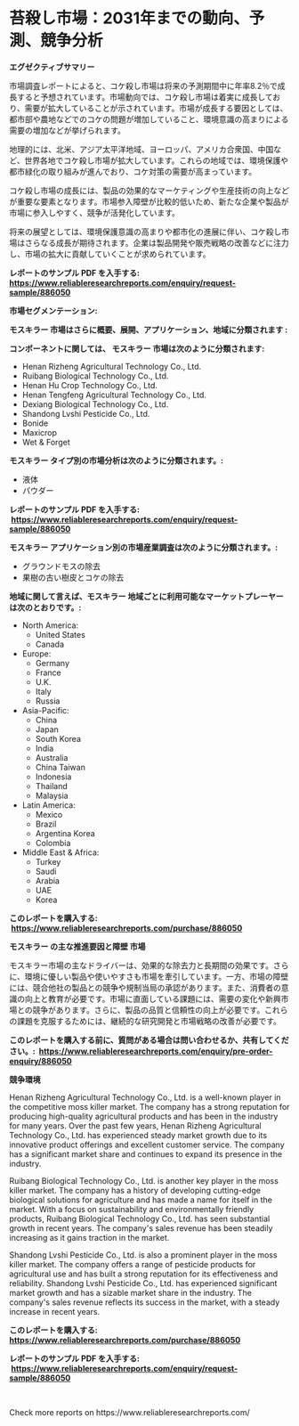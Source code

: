 <p><h1>苔殺し市場：2031年までの動向、予測、競争分析</h1></p><p><strong>エグゼクティブサマリー</strong></p>
<p><p>市場調査レポートによると、コケ殺し市場は将来の予測期間中に年率8.2％で成長すると予想されています。市場動向では、コケ殺し市場は着実に成長しており、需要が拡大していることが示されています。市場が成長する要因としては、都市部や農地などでのコケの問題が増加していること、環境意識の高まりによる需要の増加などが挙げられます。</p><p>地理的には、北米、アジア太平洋地域、ヨーロッパ、アメリカ合衆国、中国など、世界各地でコケ殺し市場が拡大しています。これらの地域では、環境保護や都市緑化の取り組みが進んでおり、コケ対策の需要が高まっています。</p><p>コケ殺し市場の成長には、製品の効果的なマーケティングや生産技術の向上などが重要な要素となります。市場参入障壁が比較的低いため、新たな企業や製品が市場に参入しやすく、競争が活発化しています。</p><p>将来の展望としては、環境保護意識の高まりや都市化の進展に伴い、コケ殺し市場はさらなる成長が期待されます。企業は製品開発や販売戦略の改善などに注力し、市場の拡大に貢献していくことが求められています。</p></p>
<p><strong>レポートのサンプル PDF を入手する: <a href="https://www.reliableresearchreports.com/enquiry/request-sample/886050">https://www.reliableresearchreports.com/enquiry/request-sample/886050</a></strong></p>
<p><strong>市場セグメンテーション:</strong></p>
<p><strong> モスキラー 市場はさらに概要、展開、アプリケーション、地域に分類されます :</strong></p>
<p><strong>コンポーネントに関しては、 モスキラー 市場は次のように分類されます: &nbsp;</strong></p>
<p><ul><li>Henan Rizheng Agricultural Technology Co., Ltd.</li><li>Ruibang Biological Technology Co., Ltd.</li><li>Henan Hu Crop Technology Co., Ltd.</li><li>Henan Tengfeng Agricultural Technology Co., Ltd.</li><li>Dexiang Biological Technology Co., Ltd.</li><li>Shandong Lvshi Pesticide Co., Ltd.</li><li>Bonide</li><li>Maxicrop</li><li>Wet & Forget</li></ul></p>
<p><strong> モスキラー タイプ別の市場分析は次のように分類されます。:</strong></p>
<p><ul><li>液体</li><li>パウダー</li></ul></p>
<p><strong>レポートのサンプル PDF を入手する: &nbsp;<a href="https://www.reliableresearchreports.com/enquiry/request-sample/886050">https://www.reliableresearchreports.com/enquiry/request-sample/886050</a></strong></p>
<p><strong> モスキラー アプリケーション別の市場産業調査は次のように分類されます。:</strong></p>
<p><ul><li>グラウンドモスの除去</li><li>果樹の古い樹皮とコケの除去</li></ul></p>
<p><strong>地域に関して言えば、モスキラー 地域ごとに利用可能なマーケットプレーヤーは次のとおりです。:</strong></p>
<p><ul>
    <li>
        North America:
        <ul>
            <li>United States</li>
            <li>Canada</li>
        </ul>
    </li>
    <li>
        Europe:
        <ul>
            <li>Germany</li>
            <li>France</li>
            <li>U.K.</li>
            <li>Italy</li>
            <li>Russia</li>
        </ul>
    </li>
    <li>
        Asia-Pacific:
        <ul>
            <li>China</li>
            <li>Japan</li>
            <li>South Korea</li>
            <li>India</li>
            <li>Australia</li>
            <li>China Taiwan</li>
            <li>Indonesia</li>
            <li>Thailand</li>
            <li>Malaysia</li>
        </ul>
    </li>
    <li>
        Latin America:
        <ul>
            <li>Mexico</li>
            <li>Brazil</li>
            <li>Argentina Korea</li>
            <li>Colombia</li>
        </ul>
    </li>
    <li>
        Middle East & Africa:
        <ul>
            <li>Turkey</li>
            <li>Saudi</li>
            <li>Arabia</li>
            <li>UAE</li>
            <li>Korea</li>
        </ul>
    </li>
    </ul></p>
<p><strong>このレポートを購入する: &nbsp;<a href="https://www.reliableresearchreports.com/purchase/886050">https://www.reliableresearchreports.com/purchase/886050</a></strong></p>
<p><strong>モスキラー の主な推進要因と障壁 市場</strong></p>
<p><p>モスキラー市場の主なドライバーは、効果的な除去力と長期間の効果です。さらに、環境に優しい製品や使いやすさも市場を牽引しています。一方、市場の障壁には、競合他社の製品との競争や規制当局の承認があります。また、消費者の意識の向上と教育が必要です。市場に直面している課題には、需要の変化や新興市場との競争があります。さらに、製品の品質と信頼性の向上が必要です。これらの課題を克服するためには、継続的な研究開発と市場戦略の改善が必要です。</p></p>
<p><strong>このレポートを購入する前に、質問がある場合は問い合わせるか、共有してください。:&nbsp; <a href="https://www.reliableresearchreports.com/enquiry/pre-order-enquiry/886050">https://www.reliableresearchreports.com/enquiry/pre-order-enquiry/886050</a></strong></p>
<p><strong>競争環境</strong></p>
<p><p>Henan Rizheng Agricultural Technology Co., Ltd. is a well-known player in the competitive moss killer market. The company has a strong reputation for producing high-quality agricultural products and has been in the industry for many years. Over the past few years, Henan Rizheng Agricultural Technology Co., Ltd. has experienced steady market growth due to its innovative product offerings and excellent customer service. The company has a significant market share and continues to expand its presence in the industry.</p><p>Ruibang Biological Technology Co., Ltd. is another key player in the moss killer market. The company has a history of developing cutting-edge biological solutions for agriculture and has made a name for itself in the market. With a focus on sustainability and environmentally friendly products, Ruibang Biological Technology Co., Ltd. has seen substantial growth in recent years. The company's sales revenue has been steadily increasing as it gains traction in the market.</p><p>Shandong Lvshi Pesticide Co., Ltd. is also a prominent player in the moss killer market. The company offers a range of pesticide products for agricultural use and has built a strong reputation for its effectiveness and reliability. Shandong Lvshi Pesticide Co., Ltd. has experienced significant market growth and has a sizable market share in the industry. The company's sales revenue reflects its success in the market, with a steady increase in recent years.</p></p>
<p><strong>このレポートを購入する: &nbsp; <a href="https://www.reliableresearchreports.com/purchase/886050">https://www.reliableresearchreports.com/purchase/886050</a></strong></p>
<p><strong>レポートのサンプル PDF を入手する: &nbsp;<a href="https://www.reliableresearchreports.com/enquiry/request-sample/886050">https://www.reliableresearchreports.com/enquiry/request-sample/886050</a></strong><strong></strong></p>
<p>&nbsp;</p>
<p>Check more reports on https://www.reliableresearchreports.com/</p>